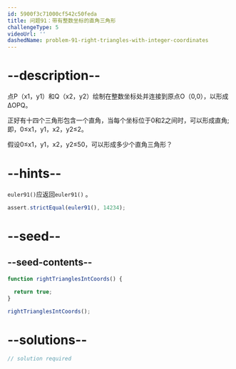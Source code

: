 ```yaml
---
id: 5900f3c71000cf542c50feda
title: 问题91：带有整数坐标的直角三角形
challengeType: 5
videoUrl: ''
dashedName: problem-91-right-triangles-with-integer-coordinates
---
```


# --description--

点P（x1，y1）和Q（x2，y2）绘制在整数坐标处并连接到原点O（0,0），以形成ΔOPQ。

正好有十四个三角形包含一个直角，当每个坐标位于0和2之间时，可以形成直角;即，0≤x1，y1，x2，y2≤2。

假设0≤x1，y1，x2，y2≤50，可以形成多少个直角三角形？

# --hints--

`euler91()`应返回`euler91()` 。

```js
assert.strictEqual(euler91(), 14234);
```

# --seed--

## --seed-contents--

```js
function rightTrianglesIntCoords() {

  return true;
}

rightTrianglesIntCoords();
```

# --solutions--

```js
// solution required
```
